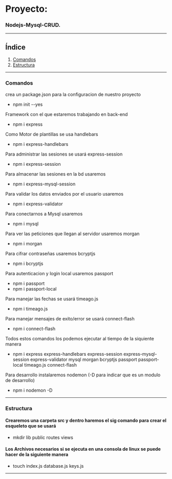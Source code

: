 # Proyecto: 
### Nodejs-Mysql-CRUD.
***
## Índice
1. [Comandos](#comandos)
2. [Estructura](#estructura)
***
### Comandos
crea un package.json para la configuracion de nuestro proyecto
- npm init --yes 

Framework con el que estaremos trabajando en back-end
- npm i express

Como Motor de plantillas se usa handlebars
- npm i express-handlebars

Para administrar las sesiones se usará express-session
- npm i express-session

Para almacenar las sesiones en la bd usaremos 
- npm i express-mysql-session

Para validar los datos enviados por el usuario usaremos 
- npm i express-validator

Para conectarnos a Mysql usaremos 
- npm i mysql

Para ver las peticiones que llegan al servidor usaremos morgan
- npm i morgan

Para cifrar contraseñas usaremos bcryptjs
- npm i bcryptjs 

Para autenticacion y login local usaremos passport
- npm i passport
- npm i passport-local

Para manejar las fechas se usará timeago.js
- npm i timeago.js

Para manejar mensajes de exito/error se usará connect-flash
- npm i connect-flash

Todos estos comandos los podemos ejecutar al tiempo de la siquiente manera
- npm i express express-handlebars express-session express-mysql-session express-validator mysql morgan bcryptjs passport passport-local timeago.js connect-flash

Para desarrollo instalaremos nodemon (-D para indicar que es un modulo de desarrollo)
- npm i nodemon -D
***

### Estructura

#### Crearemos una carpeta src y dentro haremos el sig comando para crear el esqueleto que se usará
- mkdir lib public routes views

#### Los Archivos necesarios si se ejecuta en una consola de linux se puede hacer de la siguiente manera
- touch index.js database.js keys.js
***